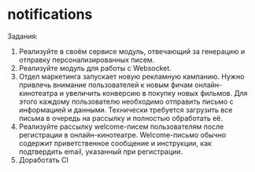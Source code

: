# notifications

Задания:
1) Реализуйте в своём сервисе модуль, отвечающий за генерацию и отправку персонализированных писем.
2) Реализуйте модуль для работы с Websocket.
3) Отдел маркетинга запускает новую рекламную кампанию. Нужно привлечь внимание пользователей к новым фичам 
онлайн-кинотеатра и увеличить конверсию в покупку новых фильмов. Для этого каждому пользователю необходимо 
отправить письмо с информацией и данными.
Технически требуется загрузить все письма в очередь на рассылку и полностью обработать её.
4) Реализуйте рассылку welcome-писем пользователям после регистрации в онлайн-кинотеатре. Welcome-письмо
обычно содержит приветственное сообщение и инструкции, как подтвердить email, указанный при регистрации.
5) Доработать CI